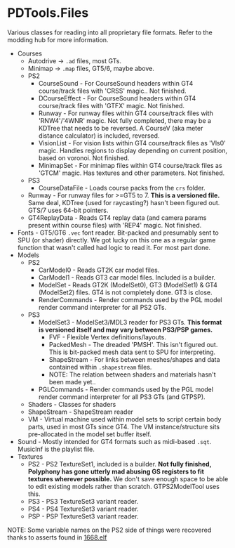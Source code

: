 # PDTools.Files

Various classes for reading into all proprietary file formats. Refer to the modding hub for more information.

* Courses
  * Autodrive -> `.ad` files, most GTs.
  * Minimap -> `.map` files, GT5/6, maybe above.
  * PS2
    * CourseSound - For CourseSound headers within GT4 course/track files with 'CRSS' magic.. Not finished.
    * DCourseEffect - For CourseSound headers within GT4 course/track files with 'GTFX' magic. Not finished.
    * Runway - For runway files within GT4 course/track files with 'RNW4'/'4WNR' magic. Not fully completed, there may be a KDTree that needs to be reversed. A CourseV (aka meter distance calculator) is included, reversed.
    * VisionList - For vision lists within GT4 course/track files as 'Vls0' magic. Handles regions to display depending on current position, based on voronoi. Not finished.
    * MinimapSet - For minimap files within GT4 course/track files as 'GTCM' magic. Has textures and other parameters. Not finished.
  * PS3
    * CourseDataFile - Loads course packs from the `crs` folder.
  * Runway - For runway files for >=GT5 to 7. **This is a versioned file.** Same deal, KDTree (used for raycasting?) hasn't been figured out. GTS/7 uses 64-bit pointers.
  * GT4ReplayData - Reads GT4 replay data (and camera params present within course files) with 'REP4' magic. Not finished.
* Fonts - GT5/GT6 `.vec` font reader. Bit-packed and presumably sent to SPU (or shader) directly. We got lucky on this one as a regular game function that wasn't called had logic to read it. For most part done.
* Models
  * PS2
    * CarModel0 - Reads GT2K car model files.
    * CarModel1 - Reads GT3 car model files. Included is a builder.
    * ModelSet - Reads GT2K (ModelSet0), GT3 (ModelSet1) & GT4 (ModelSet2) files. GT4 is not completely done. GT3 is close.
    * RenderCommands - Render commands used by the PGL model render command interpreter for all PS2 GTs.
  * PS3
    * ModelSet3 - ModelSet3/MDL3 reader for PS3 GTs. **This format is versioned itself and may vary between PS3/PSP games.**
      * FVF - Flexible Vertex definitions/layouts.
      * PackedMesh - The dreaded 'PMSH'. This isn't figured out. This is bit-packed mesh data sent to SPU for interpreting.
      * ShapeStream - For links between meshes/shapes and data contained within `.shapestream` files.
      * NOTE: The relation between shaders and materials hasn't been made yet..
    * PGLCommands - Render commands used by the PGL model render command interpreter for all PS3 GTs (and GTPSP).
  * Shaders - Classes for shaders
  * ShapeStream - ShapeStream reader
  * VM - Virtual machine used within model sets to script certain body parts, used in most GTs since GT4. The VM instance/structure sits pre-allocated in the model set buffer itself.
* Sound - Mostly intended for GT4 formats such as midi-based `.sqt`. MusicInf is the playlist file.
* Textures
  * PS2 - PS2 TextureSet1, included is a builder. **Not fully finished, Polyphony has gone utterly mad abusing GS registers to fit textures wherever possible.** We don't save enough space to be able to edit existing models rather than scratch. GTPS2ModelTool uses this.
  * PS3 - PS3 TextureSet3 variant reader.
  * PS4 - PS4 TextureSet3 variant reader.
  * PSP - PSP TextureSet3 variant reader.

NOTE: Some variable names on the PS2 side of things were recovered thanks to asserts found in [1668.elf](https://archive.org/details/gthd-ps3-debug-binaries)
